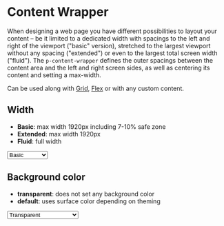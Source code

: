# Content Wrapper

When designing a web page you have different possibilities to layout your content – be it limited to a dedicated width
with spacings to the left and right of the viewport ("basic" version), stretched to the largest viewport without any
spacing ("extended") or even to the largest total screen width ("fluid"). The `p-content-wrapper` defines the outer
spacings between the content area and the left and right screen sides, as well as centering its content and setting a
max-width.

Can be used along with [Grid](components/grid), [Flex](components/flex) or with any custom content.

<TableOfContents></TableOfContents>

## Width

* **Basic**: max width 1920px including 7-10% safe zone
* **Extended**: max width 1920px
* **Fluid**: full width

<Playground :markup="basic" :config="config">
  <select v-model="width" aria-label="Select width">
    <option disabled>Select width</option>
    <option value="basic">Basic</option>
    <option value="extended">Extended</option>
    <option value="fluid">Fluid</option>
  </select>
</Playground>

## Background color

* **transparent**: does not set any background color
* **default**: uses surface color depending on theming

<Playground :markup="transparent" class="playground-content-wrapper-background-color" :config="config">
  <select v-model="backgroundColor" aria-label="Select background color">
    <option disabled>Select background color</option>
    <option value="transparent">Transparent</option>
    <option value="default">Default</option>    
  </select>
</Playground>

<script lang="ts">
import Vue from 'vue';
import Component from 'vue-class-component';

@Component
export default class Code extends Vue {
  width = 'basic';
  backgroundColor = 'transparent';
  config = { themeable: true };    
  
  get basic(){
    return `<p-content-wrapper width="${this.width}">
  <div class="example-content">Some content</div>
</p-content-wrapper>`;
  }

  get transparent(){
    return `<p-content-wrapper background-color="${this.backgroundColor}">
  <div class="example-content">Some content</div>
</p-content-wrapper>`;
  }
}
</script>

<style scoped lang="scss">
  @import '~@porsche-design-system/utilities/scss';

  :deep(.playground-content-wrapper-background-color .demo){
    background-color: deeppink;
  }  
  
  :deep(.example-content) {
    @include p-text-small;
    color: $p-color-theme-light-default;
    text-align: center;
    background: lightskyblue;
  }
</style>
